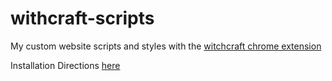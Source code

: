 # withcraft-scripts

My custom website scripts and styles with the [witchcraft chrome extension](https://chrome.google.com/webstore/detail/witchcraft-jscss-injector/hokcepcfcicnhalinladgknhaljndhpc)

Installation Directions [here](https://luciopaiva.com/witchcraft/how-to-install.html)